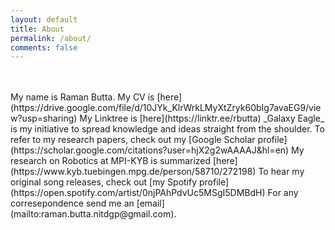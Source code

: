 ```yaml
---
layout: default
title: About
permalink: /about/
comments: false
---
```

  
<br>
<br>
My name is Raman Butta.  
My CV is [here](https://drive.google.com/file/d/10JYk_KlrWrkLMyXtZryk60bIg7avaEG9/view?usp=sharing)
My Linktree is [here](https://linktr.ee/rbutta)   
_Galaxy Eagle_ is my initiative to spread knowledge and ideas straight from the shoulder.    
To refer to my research papers, check out my [Google Scholar profile](https://scholar.google.com/citations?user=hjX2g2wAAAAJ&hl=en)  
My research on Robotics at MPI-KYB is summarized [here](https://www.kyb.tuebingen.mpg.de/person/58710/272198)   
To hear my original song releases, check out [my Spotify profile](https://open.spotify.com/artist/0njPAhPdvUc5MSgI5DMBdH)   
For any corresepondence send me an [email](mailto:raman.butta.nitdgp@gmail.com).  

<!---You can express your gratitude to _Galaxy Eagle_ by contributing [here](https://www.paypal.me/ramanbutta).--->

